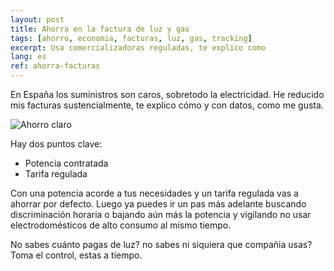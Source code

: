 ```yaml
---
layout: post
title: Ahorra en la factura de luz y gas
tags: [ahorro, economia, facturas, luz, gas, tracking]
excerpt: Usa comercializadoras reguladas, te explico como
lang: es
ref: ahorra-facturas
---
```


En España los suministros son caros, sobretodo la electricidad. He reducido mis facturas sustencialmente, te explico cómo y con datos, como me gusta.

![Ahorro claro]()

Hay dos puntos clave:

- Potencia contratada
- Tarifa regulada

Con una potencia acorde a tus necesidades y un tarifa regulada vas a ahorrar por defecto. Luego ya puedes ir un pas más adelante buscando discriminación horaria o bajando aún más la potencia y vigilando no usar electrodomésticos de alto consumo al mismo tiempo.

No sabes cuánto pagas de luz? no sabes ni siquiera que compañia usas? Toma el control, estas a tiempo.
